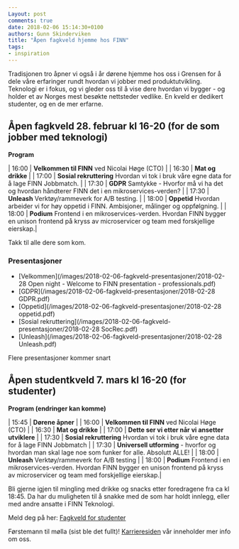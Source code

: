 ```yaml
---
Layout: post
comments: true
date: 2018-02-06 15:14:30+0100
authors: Gunn Skinderviken
title: "Åpen fagkveld hjemme hos FINN"
tags:
- inspiration
---
```


Tradisjonen tro åpner vi også i år dørene hjemme hos oss i Grensen for å dele våre erfaringer rundt hvordan vi jobber med produktutvikling. Teknologi er i fokus, og vi gleder oss til å vise dere hvordan vi bygger - og holder et av Norges mest besøkte nettsteder vedlike.​​​​​​​ En kveld er dedikert studenter, og en de mer erfarne. 

## Åpen fagkveld 28. februar kl 16-20 (for de som jobber med teknologi)
**Program**

| 16:00 | **Velkommen til FINN** ved Nicolai Høge (CTO) |
| 16:30 | **Mat og drikke** |
| 17:00 | **Sosial rekruttering** Hvordan vi tok i bruk våre egne data for å lage FINN Jobbmatch. |
| 17:30 | **GDPR** Samtykke - Hvorfor må vi ha det og hvordan håndterer FINN det i en mikroservices-verden? |
| 17:30 | **Unleash** Verktøy/rammeverk for A/B testing. |
| 18:00 | **Oppetid** Hvordan arbeider vi for høy oppetid i FINN. Ambisjoner, målinger og oppfølgning. |
| 18:00 | **Podium** Frontend i en mikroservices-verden. Hvordan FINN bygger en unison frontend på kryss av microservicer og team med forskjellige eierskap.|	
	
Takk til alle dere som kom. 

### Presentasjoner

* [Velkommen](/images/2018-02-06-fagkveld-presentasjoner/2018-02-28 Open night - Welcome to FINN presentation - professionals.pdf)
* [GDPR](/images/2018-02-06-fagkveld-presentasjoner/2018-02-28 GDPR.pdf)
* [Oppetid](/images/2018-02-06-fagkveld-presentasjoner/2018-02-28 oppetid.pdf)
* [Sosial rekruttering](/images/2018-02-06-fagkveld-presentasjoner/2018-02-28 SocRec.pdf)
* [Unleash](/images/2018-02-06-fagkveld-presentasjoner/2018-02-28 Unleash.pdf)


Flere presentasjoner kommer snart



## Åpen studentkveld 7. mars kl 16-20 (for studenter)
**Program (endringer kan komme)**

| 15:45 | **Dørene åpner** | 
| 16:00 | **Velkommen til FINN** ved Nicolai Høge (CTO) |
| 16:30 | **Mat og drikke** |
| 17:00 | **Dette ser vi etter når vi ansetter utviklere** | 
| 17:30 | **Sosial rekruttering** Hvordan vi tok i bruk våre egne data for å lage FINN Jobbmatch |
| 17:30 | **Universell utforming** - hvorfor og hvordan man skal lage noe som funker for alle. Absolutt ALLE! |
| 18:00 | **Unleash** Verktøy/rammeverk for A/B testing |
| 18:00 | **Podium** Frontend i en mikroservices-verden. Hvordan FINN bygger en unison frontend på kryss av microservicer og team med forskjellige eierskap.|

Bli gjerne igjen til mingling med drikke og snacks etter foredragene fra ca kl 18:45. Da har du muligheten til å snakke med de som har holdt innlegg, eller med andre ansatte i FINN Teknologi.

Meld deg på her: [Fagkveld for studenter](http://docs.google.com/forms/d/e/1FAIpQLSesDvsuZz9_eSDdjL1_BlxhGER0Gdur9PbAOG4Gf6wCcAxPKA/viewform?usp=sf_link)

Førstemann til mølla (sist ble det fullt)!
[Karrieresiden](http://jobbifinn.finn.no/) vår inneholder mer info om oss.
